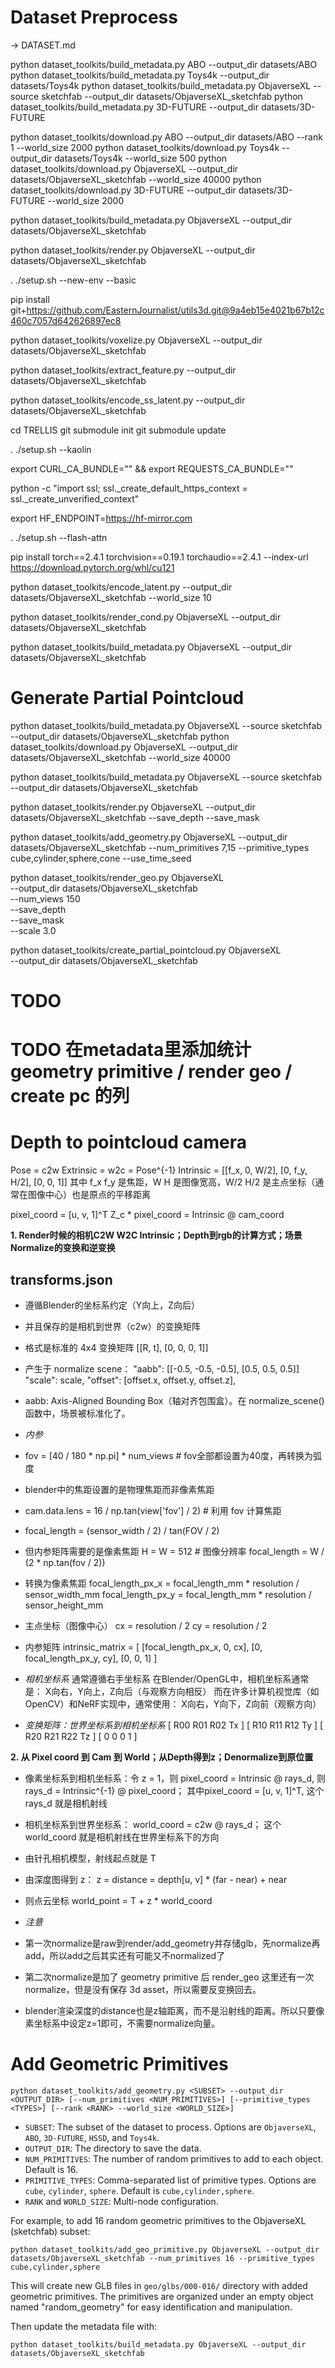 # **Dataset Preprocess**
-> DATASET.md

python dataset_toolkits/build_metadata.py ABO --output_dir datasets/ABO
python dataset_toolkits/build_metadata.py Toys4k --output_dir datasets/Toys4k
python dataset_toolkits/build_metadata.py ObjaverseXL --source sketchfab --output_dir datasets/ObjaverseXL_sketchfab
python dataset_toolkits/build_metadata.py 3D-FUTURE --output_dir datasets/3D-FUTURE

<!-- ABO 154G 即使--world_size 2000 并不改变download大小 -->
python dataset_toolkits/download.py ABO --output_dir datasets/ABO --rank 1 --world_size 2000
python dataset_toolkits/download.py Toys4k --output_dir datasets/Toys4k --world_size 500
python dataset_toolkits/download.py ObjaverseXL --output_dir datasets/ObjaverseXL_sketchfab --world_size 40000
python dataset_toolkits/download.py 3D-FUTURE --output_dir datasets/3D-FUTURE --world_size 2000

python dataset_toolkits/build_metadata.py ObjaverseXL --output_dir datasets/ObjaverseXL_sketchfab

<!-- render -->
<!-- 没有sudo权限 但是仍然在tmp下安装上了blender -->
python dataset_toolkits/render.py ObjaverseXL --output_dir datasets/ObjaverseXL_sketchfab

. ./setup.sh --new-env --basic

pip install git+https://github.com/EasternJournalist/utils3d.git@9a4eb15e4021b67b12c460c7057d642626897ec8

python dataset_toolkits/voxelize.py ObjaverseXL --output_dir datasets/ObjaverseXL_sketchfab

python dataset_toolkits/extract_feature.py --output_dir datasets/ObjaverseXL_sketchfab

python dataset_toolkits/encode_ss_latent.py --output_dir datasets/ObjaverseXL_sketchfab

cd TRELLIS
git submodule init
git submodule update

. ./setup.sh --kaolin

export CURL_CA_BUNDLE="" && export REQUESTS_CA_BUNDLE=""

python -c "import ssl; ssl._create_default_https_context = ssl._create_unverified_context"

export HF_ENDPOINT=https://hf-mirror.com

. ./setup.sh --flash-attn

<!-- ERROR: Failed building wheel for flash-attn -->

pip install torch==2.4.1 torchvision==0.19.1 torchaudio==2.4.1 --index-url https://download.pytorch.org/whl/cu121

python dataset_toolkits/encode_latent.py --output_dir datasets/ObjaverseXL_sketchfab --world_size 10

python dataset_toolkits/render_cond.py ObjaverseXL --output_dir datasets/ObjaverseXL_sketchfab

python dataset_toolkits/build_metadata.py ObjaverseXL --output_dir datasets/ObjaverseXL_sketchfab




# **Generate Partial Pointcloud**

python dataset_toolkits/build_metadata.py ObjaverseXL --source sketchfab --output_dir datasets/ObjaverseXL_sketchfab
python dataset_toolkits/download.py ObjaverseXL --output_dir datasets/ObjaverseXL_sketchfab --world_size 40000


python dataset_toolkits/build_metadata.py ObjaverseXL --source sketchfab --output_dir datasets/ObjaverseXL_sketchfab 


<!-- 渲染depth和mask -->
<!-- dataset_toolkits/blender_script/render.py 中的 'init_nodes' 需要删除 'View Layer' 中间的空格 才能成功运行 -->
python dataset_toolkits/render.py ObjaverseXL --output_dir datasets/ObjaverseXL_sketchfab --save_depth --save_mask



<!-- 创建.blend文件，向物体中随机添加 geometry primitive -->
python dataset_toolkits/add_geometry.py ObjaverseXL --output_dir datasets/ObjaverseXL_sketchfab --num_primitives 7,15 --primitive_types cube,cylinder,sphere,cone --use_time_seed


<!-- 渲染添加了 geometry primitive 后的depth和mask -->
python dataset_toolkits/render_geo.py ObjaverseXL \
    --output_dir datasets/ObjaverseXL_sketchfab \
    --num_views 150 \
    --save_depth \
    --save_mask \
    --scale 3.0



<!-- 通过 depth 和 mask 生成 partial pointcloud -->
<!-- 实质上是把添加 geo primitive 后的 normalized scene 转换成 partial pointcloud，而非 raw model （未经normalize的） -->
python dataset_toolkits/create_partial_pointcloud.py ObjaverseXL \
    --output_dir datasets/ObjaverseXL_sketchfab


# TODO
<!-- 导入glb会自动旋转90度，也就是说，物体的方向没有对上 -->




<!-- 确保 meta data 可以记录是否添加 geometry primitive -->
# TODO 在metadata里添加统计 geometry primitive / render geo / create pc 的列


<!-- 记得及时push到GitHub上 -->








# **Depth to pointcloud camera**

Pose = c2w
Extrinsic = w2c = Pose^{-1}
Intrinsic = [[f_x, 0, W/2], [0, f_y, H/2], [0, 0, 1]]
其中 f_x f_y 是焦距，W H 是图像宽高，W/2 H/2 是主点坐标（通常在图像中心）也是原点的平移距离

pixel_coord = [u, v, 1]^T
Z_c * pixel_coord = Intrinsic @ cam_coord


**1. Render时候的相机C2W W2C Intrinsic；Depth到rgb的计算方式；场景Normalize的变换和逆变换**

## transforms.json

- 遵循Blender的坐标系约定（Y向上，Z向后）
- 并且保存的是相机到世界（c2w）的变换矩阵
- 格式是标准的 4x4 变换矩阵	[[R, t], [0, 0, 0, 1]]

- 产生于 normalize scene：
    "aabb": [[-0.5, -0.5, -0.5], [0.5, 0.5, 0.5]]
    "scale": scale,
    "offset": [offset.x, offset.y, offset.z],

- aabb: Axis-Aligned Bounding Box（轴对齐包围盒）。在 normalize_scene() 函数中，场景被标准化了。

- *内参*
- fov = [40 / 180 * np.pi] * num_views # fov全部都设置为40度，再转换为弧度

- blender中的焦距设置的是物理焦距而非像素焦距
- cam.data.lens = 16 / np.tan(view['fov'] / 2) # 利用 fov 计算焦距
- focal_length = (sensor_width / 2) / tan(FOV / 2)

- 但内参矩阵需要的是像素焦距
    H = W = 512 # 图像分辨率
    focal_length = W / (2 * np.tan(fov / 2))
    
- 转换为像素焦距
    focal_length_px_x = focal_length_mm * resolution / sensor_width_mm
    focal_length_px_y = focal_length_mm * resolution / sensor_height_mm
- 主点坐标（图像中心）
    cx = resolution / 2
    cy = resolution / 2
- 内参矩阵
    intrinsic_matrix = [
        [focal_length_px_x, 0, cx],
        [0, focal_length_px_y, cy],
        [0, 0, 1]
    ]
    

- *相机坐标系*
通常遵循右手坐标系
在Blender/OpenGL中，相机坐标系通常是：
X向右，Y向上，Z向后（与观察方向相反）
而在许多计算机视觉库（如OpenCV）和NeRF实现中，通常使用：
X向右，Y向下，Z向前（观察方向）


- *变换矩阵：世界坐标系到相机坐标系*
[ R00 R01 R02 Tx ]
[ R10 R11 R12 Ty ]
[ R20 R21 R22 Tz ]
[ 0   0   0   1  ]


**2. 从 Pixel coord 到 Cam 到 World；从Depth得到z；Denormalize到原位置**
- 像素坐标系到相机坐标系：令 z = 1，则 pixel_coord = Intrinsic @ rays_d, 则 rays_d = Intrinsic^{-1} @ pixel_coord； 其中pixel_coord = [u, v, 1]^T, 这个 rays_d 就是相机射线 
- 相机坐标系到世界坐标系： world_coord = c2w @ rays_d； 这个 world_coord 就是相机射线在世界坐标系下的方向
- 由针孔相机模型，射线起点就是 T
- 由深度图得到 z： z = distance = depth[u, v] * (far - near) + near
- 则点云坐标 world_point = T + z * world_coord



- *注意*
- 第一次normalize是raw到render/add_geometry并存储glb，先normalize再add，所以add之后其实还有可能又不normalized了
- 第二次normalize是加了 geometry primitive 后 render_geo 这里还有一次normalize，但是没有保存 3d asset，所以需要反变换回去。

- blender渲染深度的distance也是z轴距离，而不是沿射线的距离。所以只要像素坐标系中设定z=1即可，不需要normalize向量。




# **Add Geometric Primitives**

```
python dataset_toolkits/add_geometry.py <SUBSET> --output_dir <OUTPUT_DIR> [--num_primitives <NUM_PRIMITIVES>] [--primitive_types <TYPES>] [--rank <RANK> --world_size <WORLD_SIZE>]
```

- `SUBSET`: The subset of the dataset to process. Options are `ObjaverseXL`, `ABO`, `3D-FUTURE`, `HSSD`, and `Toys4k`.
- `OUTPUT_DIR`: The directory to save the data.
- `NUM_PRIMITIVES`: The number of random primitives to add to each object. Default is 16.
- `PRIMITIVE_TYPES`: Comma-separated list of primitive types. Options are `cube`, `cylinder`, `sphere`. Default is `cube,cylinder,sphere`.
- `RANK` and `WORLD_SIZE`: Multi-node configuration.

For example, to add 16 random geometric primitives to the ObjaverseXL (sketchfab) subset:

```
python dataset_toolkits/add_geo_primitive.py ObjaverseXL --output_dir datasets/ObjaverseXL_sketchfab --num_primitives 16 --primitive_types cube,cylinder,sphere
```

This will create new GLB files in `geo/glbs/000-016/` directory with added geometric primitives. The primitives are organized under an empty object named "random_geometry" for easy identification and manipulation.

Then update the metadata file with:

```
python dataset_toolkits/build_metadata.py ObjaverseXL --output_dir datasets/ObjaverseXL_sketchfab
```

